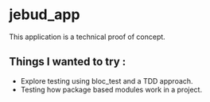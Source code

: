 # jebud_app

This application is a technical proof of concept. 

## Things I wanted to try : 
  - Explore testing using bloc_test and a TDD approach.
  - Testing how package based modules work in a project.
